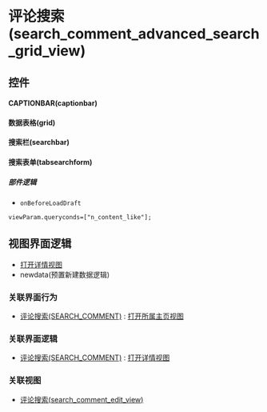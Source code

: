 # 评论搜索(search_comment_advanced_search_grid_view)  <!-- {docsify-ignore-all} -->



## 控件
#### CAPTIONBAR(captionbar)
#### 数据表格(grid)
#### 搜索栏(searchbar)
#### 搜索表单(tabsearchform)

##### 部件逻辑
* `onBeforeLoadDraft`
```
viewParam.queryconds=["n_content_like"];
```

## 视图界面逻辑
  * [打开详情视图](module/Base/search_comment/uilogic/open_main_view)
  * newdata(预置新建数据逻辑)


### 关联界面行为
  * [评论搜索(SEARCH_COMMENT)](module/Base/search_comment) : [打开所属主页视图](module/Base/search_comment#界面行为)

### 关联界面逻辑
  * [评论搜索(SEARCH_COMMENT)](module/Base/search_comment) : [打开详情视图](module/Base/search_comment/uilogic/open_main_view)

### 关联视图
  * [评论搜索(search_comment_edit_view)](app/view/search_comment_edit_view)

<script>
 const { createApp } = Vue
  createApp({
    data() {
      return {

      }
    }
  }).use(ElementPlus).mount('#app')
</script>